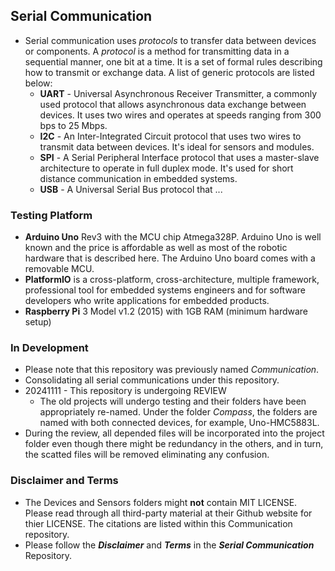 ## Serial Communication
- Serial communication uses *protocols* to transfer data between devices or components. A *protocol* is a method for transmitting data in a sequential manner, one bit at a time. It is a set of formal rules describing how to transmit or exchange data. A list of generic protocols are listed below:
  - **UART** - Universal Asynchronous Receiver Transmitter, a commonly used protocol that allows asynchronous data exchange between devices. It uses two wires and operates at speeds ranging from 300 bps to 25 Mbps.
  - **I2C** - An Inter-Integrated Circuit protocol that uses two wires to transmit data between devices. It's ideal for sensors and modules.
  - **SPI** - A Serial Peripheral Interface protocol that uses a master-slave architecture to operate in full duplex mode. It's used for short distance communication in embedded systems.
  - **USB** - A Universal Serial Bus protocol that ...
### Testing Platform
- **Arduino Uno** Rev3 with the MCU chip Atmega328P. Arduino Uno is well known and the price is affordable as well as most of the robotic hardware that is described here. The Arduino Uno board comes with a removable MCU.
- **PlatformIO** is a cross-platform, cross-architecture, multiple framework, professional tool for embedded systems engineers and for software developers who write applications for embedded products. 
- **Raspberry Pi** 3 Model v1.2 (2015) with 1GB RAM (minimum hardware setup)
### In Development
- Please note that this repository was previously named *Communication*.
- Consolidating all serial communications under this repository.
- 20241111 - This repository is undergoing REVIEW
    - The old projects will undergo testing and their folders have been appropriately re-named. Under the folder *Compass*, the folders are named with both connected devices, for example, Uno-HMC5883L.
- During the review, all depended files will be incorporated into the project folder even though there might be redundancy in the others, and in turn, the scatted files will be removed eliminating any confusion.
### Disclaimer and Terms
- The Devices and Sensors folders might **not** contain MIT LICENSE. Please read through all third-party material at their Github website for thier LICENSE. The citations are listed within this Communication repository.
- Please follow the ***Disclaimer*** and ***Terms*** in the ***Serial Communication*** Repository.
   
